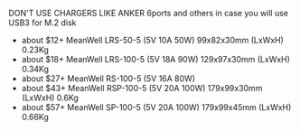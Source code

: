 DON'T USE CHARGERS LIKE ANKER 6ports and others in case you will use USB3 for M.2 disk

- about $12+ MeanWell LRS-50-5 (5V 10A 50W) 99x82x30mm (LxWxH) 0.23Kg
- about $18+ MeanWell LRS-100-5 (5V 18A 90W) 129x97x30mm (LxWxH) 0.34Kg
- about $27+ MeanWell RS-100-5 (5V 16A 80W)
- about $43+ MeanWell RSP-100-5 (5V 20A 100W) 179x99x30mm (LxWxH) 0.6Kg
- about $57+ MeanWell SP-100-5 (5V 20A 100W) 179x99x45mm (LxWxH) 0.66Kg

